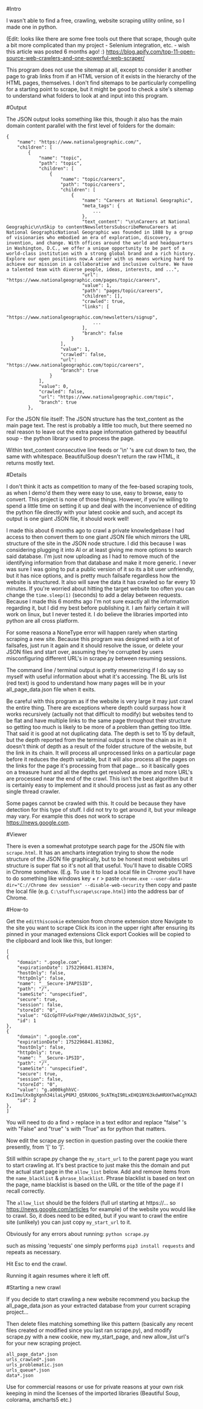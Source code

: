 #Intro

I wasn't able to find a free, crawling, website scraping utility online, so I made one in python.

(Edit: looks like there are some free tools out there that scrape, though quite a bit more complicated than my project - Selenium integration, etc. - wish this article was posted 6 months ago! :)
https://blog.apify.com/top-11-open-source-web-crawlers-and-one-powerful-web-scraper/

This program does not use the sitemap at all, except to consider it another page to grab links from if an HTML version of it exists in the hierarchy of the HTML pages, themselves. I don't find sitemaps to be particularly compelling for a starting point to scrape, but it might be good to check a site's sitemap to understand what folders to look at and input into this program.

#Output

The JSON output looks something like this, though it also has the main domain content parallel with the first level of folders for the domain:

```
{
    "name": "https://www.nationalgeographic.com/",
    "children": [
        {
            "name": "topic",
            "path": "topic",
            "children": [
                {
                    "name": "topic/careers",
                    "path": "topic/careers",
                    "children": [
                        {
                            "name": "Careers at National Geographic",
                            "meta_tags": {
                                ...
                            },
                            "text_content": "\n\nCareers at National Geographic\n\nSkip to contentNewslettersSubscribeMenuCareers at National GeographicNational Geographic was founded in 1888 by a group of visionaries who embodied an era of exploration, discovery, invention, and change. With offices around the world and headquarters in Washington, D.C., we offer a unique opportunity to be part of a world-class institution with a strong global brand and a rich history. Explore our open positions now.A career with us means working hard to achieve our mission in a collaborative and inclusive culture. We have a talented team with diverse people, ideas, interests, and ...",
                            "url": "https://www.nationalgeographic.com/pages/topic/careers",
                            "value": 1,
                            "path": "pages/topic/careers",
                            "children": [],
                            "crawled": true,
                            "links": [
                                "https://www.nationalgeographic.com/newsletters/signup",
                                ...
                            ],
                            "branch": false
                        }
                    ],
                    "value": 1,
                    "crawled": false,
                    "url": "https://www.nationalgeographic.com/topic/careers",
                    "branch": true
                }
            ],
            "value": 0,
            "crawled": false,
            "url": "https://www.nationalgeographic.com/topic",
            "branch": true
        },
```

For the JSON file itself: The JSON structure has the text_content as the main page text. The rest is probably a little too much, but there seemed no real reason to leave out the extra page information gathered by beautiful soup - the python library used to process the page.

Within text_content consecutive line feeds or '\n' 's are cut down to two, the same with whitespace. BeautifulSoup doesn't return the raw HTML, it returns mostly text.


#Details

I don't think it acts as competition to many of the fee-based scraping tools, as when I demo'd them they were easy to use, easy to browse, easy to convert. This project is none of those things. However, if you're willing to spend a little time on setting it up and deal with the inconvenience of editing the python file directly with your latest cookie and such, and accept its output is one giant JSON file, it should work well!

I made this about 6 months ago to crawl a private knowledgebase I had access to then convert them to one giant JSON file which mirrors the URL structure of the site in the JSON node structure. I did this because I was considering plugging it into AI or at least giving me more options to search said database. I'm just now uploading as I had to remove much of the identifying information from that database and make it more generic. I never was sure I was going to put a public version of it so its a bit user unfriendly, but it has nice options, and is pretty much failsafe regardless how the website is structured. It also will save the data it has crawled so far every 10 minutes. If you're worried about hitting the target website too often you can change the ```time.sleep(1)``` (seconds) to add a delay between requests. Because I made this 6 months ago I'm not sure exactly all the information regarding it, but I did my best before publishing it. I am fairly certain it will work on linux, but I never tested it. I do believe the libraries imported into python are all cross platform.

For some reasona a NoneType error will happen rarely when starting scraping a new site. Because this program was designed with a lot of failsafes, just run it again and it should resolve the issue, or delete your JSON files and start over, assuming they're corrupted by users misconfiguring different URL's in scrape.py between resuming sessions.

The command line / terminal output is pretty mesmerizing if I do say so myself with useful information about what it's accessing. The BL urls list (red text) is good to understand how many pages will be in your all_page_data.json file when it exits.

Be careful with this program as if the website is very large it may just crawl the entire thing. There are exceptions where depth could surpass how it works recursively (actually not that difficult to modify) but websites tend to be flat and have multiple links to the same page throughout their structure so getting too much is likely to be more of a problem than getting too little. That said it is good at not duplicating data. The depth is set to 15 by default, but the depth reported from the terminal output is more the chain as in it doesn't think of depth as a result of the folder structure of the website, but the link in its chain. It will process all unprocessed links on a particular page before it reduces the depth variable, but it will also process all the pages on the links for the page it's processing from that page... so it basically goes on a treasure hunt and all the depths get resolved as more and more URL's are processed near the end of the crawl. This isn't the best algorithm but it is certainly easy to implement and it should process just as fast as any other single thread crawler.

Some pages cannot be crawled with this. It could be because they have detection for this type of stuff. I did not try to get around it, but your mileage may vary. For example this does not work to scrape https://news.google.com.

#Viewer

There is even a somewhat prototype search page for the JSON file with ```scrape.html```. It has an amcharts integration trying to show the node structure of the JSON file graphically, but to be honest most websites url structure is super flat so it's not all that useful.
You'll have to disable CORS in Chrome somehow. (E.g. To use it to load a local file in Chrome you'll have to do something like windows key + r > paste ```chrome.exe --user-data-dir="C://Chrome dev session" --disable-web-security``` then copy and paste the local file (e.g. ```C:\stuff\scrape\scrape.html```) into the address bar of Chrome.

#How-to

Get the ```editthiscookie``` extension from chrome extension store
Navigate to the site you want to scrape
Click its icon in the upper right after ensuring its pinned in your managed extensions
Click export
Cookies will be copied to the clipboard and look like this, but longer:

```
[
{
    "domain": ".google.com",
    "expirationDate": 1752296841.813874,
    "hostOnly": false,
    "httpOnly": false,
    "name": "__Secure-1PAPISID",
    "path": "/",
    "sameSite": "unspecified",
    "secure": true,
    "session": false,
    "storeId": "0",
    "value": "GIcGpTFFvGxFYqWr/A9mSVJih2bw3C_SjS",
    "id": 1
},
{
    "domain": ".google.com",
    "expirationDate": 1752296841.813862,
    "hostOnly": false,
    "httpOnly": true,
    "name": "__Secure-1PSID",
    "path": "/",
    "sameSite": "unspecified",
    "secure": true,
    "session": false,
    "storeId": "0",
    "value": "g.a000kghhVC-KxI1mulXx8gXgnh34ilaLyP6MJ_Q5RXO0G_9cATKqI9RLxEHQ1NY63kdwHRXH7wACgYKAZUSARISFQHGX2Mi_3U20LW0jn20hOszNHXl2BoVAUF8yKolyMZpYbgqJMt8QZtnIR6W0076",
    "id": 2
},
]
```
You will need to do a find > replace in a text editor and replace "false" 's with "False" and "true" 's with "True" as for python that matters.

Now edit the scrape.py section in question pasting over the cookie there presently, from '[' to ']'.

Still within scrape.py change the ```my_start_url``` to the parent page you want to start crawling at. It's best practice to just make this the domain and put the actual start page in the ```allow_list``` below.
Add and remove items from the ```name_blacklist``` & ```phrase_blacklist```. Phrase blacklist is based on text on the page, name blacklist is based on the URL or the title of the page if I recall correctly.

The ```allow_list``` should be the folders (full url starting at https://... so https://news.google.com/articles for example) of the website you would like to crawl. So, it does need to be edited, but if you want to crawl the entire site (unlikely) you can just copy ```my_start_url``` to it. 

Obviously for any errors about running:
```python scrape.py```

such as missing 'requests'
one simply performs ```pip3 install requests``` and repeats as necessary.

Hit Esc to end the crawl.

Running it again resumes where it left off.

#Starting a new crawl

If you decide to start crawling a new website recommend you backup the all_page_data.json as your extracted database from your current scraping project...

Then delete files matching something like this pattern (basically any recent files created or modified since you last ran scrape.py), and modify scrape.py with a new cookie, new my_start_page, and new allow_list url's for your new scraping project.

```
all_page_data*.json
urls_crawled*.json
urls_problematic.json
urls_queue*.json
data*.json
```

Use for commercial reasons or use for private reasons at your own risk keeping in mind the licenses of the imported libraries (Beautiful Soup, colorama, amcharts5 etc.)
